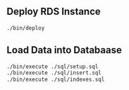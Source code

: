 ## Deploy RDS Instance

```sh
./bin/deploy
```

## Load Data into Databaase 
```sh
./bin/execute ./sql/setup.sql
./bin/execute ./sql/insert.sql
./bin/execute ./sql/indexes.sql
```